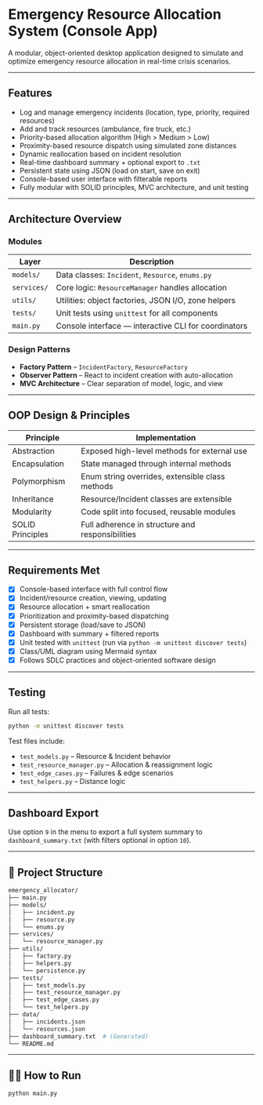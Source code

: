 # Emergency Resource Allocation System (Console App)

A modular, object-oriented desktop application designed to simulate and optimize emergency resource allocation in real-time crisis scenarios.

---

## Features

- Log and manage emergency incidents (location, type, priority, required resources)
- Add and track resources (ambulance, fire truck, etc.)
- Priority-based allocation algorithm (High > Medium > Low)
- Proximity-based resource dispatch using simulated zone distances
- Dynamic reallocation based on incident resolution
- Real-time dashboard summary + optional export to `.txt`
- Persistent state using JSON (load on start, save on exit)
- Console-based user interface with filterable reports
- Fully modular with SOLID principles, MVC architecture, and unit testing

---

## Architecture Overview

### Modules

| Layer      | Description |
|------------|-------------|
| `models/`  | Data classes: `Incident`, `Resource`, `enums.py` |
| `services/`| Core logic: `ResourceManager` handles allocation |
| `utils/`   | Utilities: object factories, JSON I/O, zone helpers |
| `tests/`   | Unit tests using `unittest` for all components |
| `main.py`  | Console interface — interactive CLI for coordinators |

### Design Patterns

- **Factory Pattern** – `IncidentFactory`, `ResourceFactory`
- **Observer Pattern** – React to incident creation with auto-allocation
- **MVC Architecture** – Clear separation of model, logic, and view

---

## OOP Design & Principles

| Principle        | Implementation |
|------------------|----------------|
| Abstraction      | Exposed high-level methods for external use |
| Encapsulation    | State managed through internal methods |
| Polymorphism     | Enum string overrides, extensible class methods |
| Inheritance      | Resource/Incident classes are extensible |
| Modularity       | Code split into focused, reusable modules |
| SOLID Principles | Full adherence in structure and responsibilities |

---

## Requirements Met

- [x] Console-based interface with full control flow
- [x] Incident/resource creation, viewing, updating
- [x] Resource allocation + smart reallocation
- [x] Prioritization and proximity-based dispatching
- [x] Persistent storage (load/save to JSON)
- [x] Dashboard with summary + filtered reports
- [x] Unit tested with `unittest` (run via `python -m unittest discover tests`)
- [x] Class/UML diagram using Mermaid syntax
- [x] Follows SDLC practices and object-oriented software design

---

## Testing

Run all tests:

```bash
python -m unittest discover tests

```
Test files include:

- `test_models.py` – Resource & Incident behavior
- `test_resource_manager.py` – Allocation & reassignment logic
- `test_edge_cases.py` – Failures & edge scenarios
- `test_helpers.py` – Distance logic

---

## Dashboard Export

Use option `9` in the menu to export a full system summary to `dashboard_summary.txt` (with filters optional in option `10`).

---

## 📁 Project Structure

```bash
emergency_allocator/
├── main.py
├── models/
│   ├── incident.py
│   ├── resource.py
│   └── enums.py
├── services/
│   └── resource_manager.py
├── utils/
│   ├── factory.py
│   ├── helpers.py
│   └── persistence.py
├── tests/
│   ├── test_models.py
│   ├── test_resource_manager.py
│   ├── test_edge_cases.py
│   └── test_helpers.py
├── data/
│   ├── incidents.json
│   └── resources.json
├── dashboard_summary.txt  # (Generated)
└── README.md
```

---

## 👨‍💻 How to Run

```bash
python main.py
```

